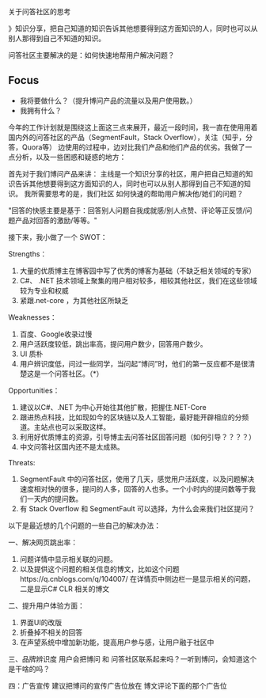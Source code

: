 关于问答社区的思考

》知识分享，把自己知道的知识告诉其他想要得到这方面知识的人，同时也可以从别人那得到自己不知道的知识。

问答社区主要解决的是：如何快速地帮用户解决问题？

## Focus

* 我将要做什么？（提升博问产品的流量以及用户使用数。）
* 我拥有什么？

今年的工作计划就是围绕这上面这三点来展开，最近一段时间，我一直在使用用着国内外的问答社区的产品（SegmentFault，Stack Overflow），关注（知乎，分答，Quora等）
边使用的过程中，边对比我们产品和他们产品的优劣。我做了一点分析，以及一些困惑和疑惑的地方：

首先对于我们博问产品来讲：
主线是一个知识分享的社区，用户把自己知道的知识告诉其他想要得到这方面知识的人，同时也可以从别人那得到自己不知道的知识。
我所需要思考的是，我们社区 如何快速的帮助用户解决他/她们的问题？

"回答的快感主要是基于：回答别人问题自我成就感/别人点赞、评论等正反馈/问题产品对回答的激励/等等。"

接下来，我小做了一个 SWOT：

Strengths：

1. 大量的优质博主在博客园中写了优秀的博客为基础（不缺乏相关领域的专家）
2. C#、 .NET 技术领域上聚集的用户相对较多，相较其他社区，我们在这些领域较为专业和权威
3. 紧跟.net-core ，为其他社区所缺乏

Weaknesses：

1. 百度、Google收录过慢
2. 用户活跃度较低，跳出率高，提问用户数少，回答用户数少。
3. UI 质朴
4. 用户辨识度低，问过一些同学，当问起“博问”时，他们的第一反应都不是很清楚这是一个问答社区。（*）

Opportunities：

1. 建议以C#、.NET 为中心开始往其他扩散，把握住.NET-Core
2. 跟进热点科技，比如现如今的区块链以及人工智能，最好能开辟相应的分频道。主站点也可以采取这样。
3. 利用好优质博主的资源，引导博主去问答社区回答问题（如何引导？？？？）
4. 中文问答社区国内还不是太成熟。

Threats:

1. SegmentFault 中的问答社区，使用了几天，感觉用户活跃度，以及问题解决速度相对快的很多，提问的人多，回答的人也多。一个小时内的提问数等于我们一天内的提问数。
2. 有 Stack Overflow 和 SegmentFault 可以选择，为什么会来我们社区提问？


以下是最近想的几个问题的一些自己的解决办法：

一、解决网页跳出率：
1. 问题详情中显示相关联的问题。
2. 以及提供这个问题的相关信息的博文，比如这个问题https://q.cnblogs.com/q/104007/ 在详情页中侧边栏一是显示相关的问题，二是显示C# CLR 相关的博文

二、提升用户体验方面：
1. 界面UI的改版
2. 折叠掉不相关的回答
3. 在声望系统中增加新功能，提高用户参与感，让用户融于社区中


三、品牌辨识度
用户会把博问 和 问答社区联系起来吗？一听到博问，会知道这个是干啥的吗？

四：广告宣传
建议把博问的宣传广告位放在 博文评论下面的那个广告位
